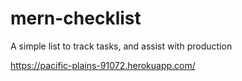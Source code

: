 # mern-checklist
A simple list to track tasks, and assist with production

https://pacific-plains-91072.herokuapp.com/
